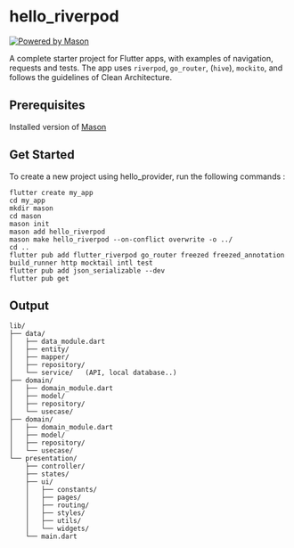 # hello_riverpod

[![Powered by Mason](https://img.shields.io/endpoint?url=https%3A%2F%2Ftinyurl.com%2Fmason-badge)](https://github.com/felangel/mason)

A complete starter project for Flutter apps, with examples of navigation, requests and tests. The app uses `riverpod`, `go_router`, (`hive`), `mockito`, and follows the guidelines of Clean Architecture.

## Prerequisites

Installed version of [Mason](https://pub.dev/packages/mason)

## Get Started

To create a new project using hello_provider, run the following commands :
```
flutter create my_app
cd my_app
mkdir mason
cd mason
mason init
mason add hello_riverpod
mason make hello_riverpod --on-conflict overwrite -o ../
cd ..
flutter pub add flutter_riverpod go_router freezed freezed_annotation build_runner http mocktail intl test
flutter pub add json_serializable --dev
flutter pub get
```

## Output
```
lib/
├── data/
│   ├── data_module.dart
│   ├── entity/
│   ├── mapper/
│   ├── repository/
│   └── service/   (API, local database..)
├── domain/
│   ├── domain_module.dart
│   ├── model/
│   ├── repository/
│   └── usecase/
├── domain/
│   ├── domain_module.dart
│   ├── model/
│   ├── repository/
│   └── usecase/
└── presentation/
    ├── controller/
    ├── states/
    ├── ui/
    │   ├── constants/
    │   ├── pages/
    │   ├── routing/
    │   ├── styles/
    │   ├── utils/
    │   └── widgets/
    └── main.dart
```
